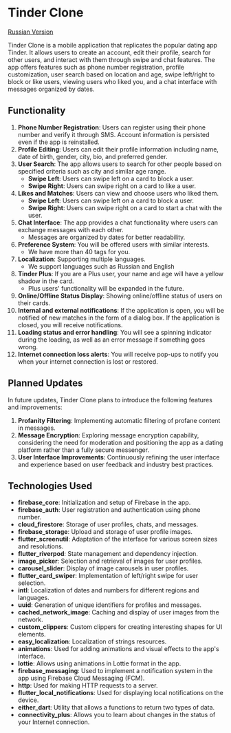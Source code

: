 # Tinder Clone

[Russian Version](https://github.com/LevPrav999/tinder_clone/blob/main/README_RUS.md)

Tinder Clone is a mobile application that replicates the popular dating app Tinder. It allows users to create an account, edit their profile, search for other users, and interact with them through swipe and chat features. The app offers features such as phone number registration, profile customization, user search based on location and age, swipe left/right to block or like users, viewing users who liked you, and a chat interface with messages organized by dates.

## Functionality

1. **Phone Number Registration**: Users can register using their phone number and verify it through SMS. Account information is persisted even if the app is reinstalled.
2. **Profile Editing**: Users can edit their profile information including name, date of birth, gender, city, bio, and preferred gender.
3. **User Search**: The app allows users to search for other people based on specified criteria such as city and similar age range.
   - **Swipe Left**: Users can swipe left on a card to block a user.
   - **Swipe Right**: Users can swipe right on a card to like a user.
4. **Likes and Matches**: Users can view and choose users who liked them.
   - **Swipe Left**: Users can swipe left on a card to block a user.
   - **Swipe Right**: Users can swipe right on a card to start a chat with the user.
5. **Chat Interface**: The app provides a chat functionality where users can exchange messages with each other.
   - Messages are organized by dates for better readability.
6. **Preference System**: You will be offered users with similar interests.
   - We have more than 40 tags for you.
7. **Localization**: Supporting multiple languages.
   - We support languages such as Russian and English
8. **Tinder Plus**: If you are a Plus user, your name and age will have a yellow shadow in the card.
   - Plus users' functionality will be expanded in the future.
9. **Online/Offline Status Display**: Showing online/offline status of users on their cards.
10. **Internal and external notifications**: If the application is open, you will be notified of new matches in the form of a dialog box. If the application is closed, you will receive notifications. 
11. **Loading status and error handling**: You will see a spinning indicator during the loading, as well as an error message if something goes wrong.
12. **Internet connection loss alerts**: You will receive pop-ups to notify you when your internet connection is lost or restored.


## Planned Updates

In future updates, Tinder Clone plans to introduce the following features and improvements:

1. **Profanity Filtering**: Implementing automatic filtering of profane content in messages.
2. **Message Encryption**: Exploring message encryption capability, considering the need for moderation and positioning the app as a dating platform rather than a fully secure messenger.
3. **User Interface Improvements**: Continuously refining the user interface and experience based on user feedback and industry best practices.

## Technologies Used

- **firebase_core**: Initialization and setup of Firebase in the app.
- **firebase_auth**: User registration and authentication using phone number.
- **cloud_firestore**: Storage of user profiles, chats, and messages.
- **firebase_storage**: Upload and storage of user profile images.
- **flutter_screenutil**: Adaptation of the interface for various screen sizes and resolutions.
- **flutter_riverpod**: State management and dependency injection.
- **image_picker**: Selection and retrieval of images for user profiles.
- **carousel_slider**: Display of image carousels in user profiles.
- **flutter_card_swiper**: Implementation of left/right swipe for user selection.
- **intl**: Localization of dates and numbers for different regions and languages.
- **uuid**: Generation of unique identifiers for profiles and messages.
- **cached_network_image**: Caching and display of user images from the network.
- **custom_clippers**: Custom clippers for creating interesting shapes for UI elements.
- **easy_localization**: Localization of strings resources.
- **animations**: Used for adding animations and visual effects to the app's interface.
- **lottie**: Allows using animations in Lottie format in the app.
- **firebase_messaging**: Used to implement a notification system in the app using Firebase Cloud Messaging (FCM).
- **http**: Used for making HTTP requests to a server.
- **flutter_local_notifications**: Used for displaying local notifications on the device.
- **either_dart**: Utility that allows a functions to return two types of data.
- **connectivity_plus**: Allows you to learn about changes in the status of your Internet connection.